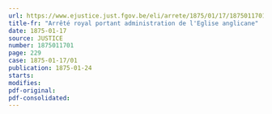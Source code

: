 ```yaml
---
url: https://www.ejustice.just.fgov.be/eli/arrete/1875/01/17/1875011701/justel
title-fr: "Arrêté royal portant administration de l'Eglise anglicane"
date: 1875-01-17
source: JUSTICE
number: 1875011701
page: 229
case: 1875-01-17/01
publication: 1875-01-24
starts:
modifies:
pdf-original:
pdf-consolidated:
---
```



